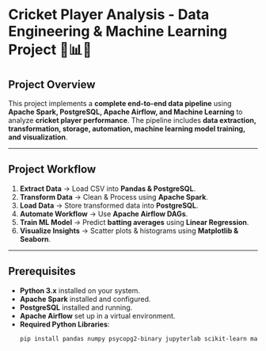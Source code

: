 # **Cricket Player Analysis - Data Engineering & Machine Learning Project** 🏏📊🚀

## **Project Overview**

This project implements a **complete end-to-end data pipeline** using **Apache Spark, PostgreSQL, Apache Airflow, and Machine Learning** to analyze **cricket player performance**. The pipeline includes **data extraction, transformation, storage, automation, machine learning model training, and visualization**.

---

## **Project Workflow**

1. **Extract Data** → Load CSV into **Pandas & PostgreSQL**.  
2. **Transform Data** → Clean & Process using **Apache Spark**.  
3. **Load Data** → Store transformed data into **PostgreSQL**.  
4. **Automate Workflow** → Use **Apache Airflow DAGs**.  
5. **Train ML Model** → Predict **batting averages** using **Linear Regression**.  
6. **Visualize Insights** → Scatter plots & histograms using **Matplotlib & Seaborn**.  

---

## **Prerequisites**

- **Python 3.x** installed on your system.  
- **Apache Spark** installed and configured.  
- **PostgreSQL** installed and running.  
- **Apache Airflow** set up in a virtual environment.  
- **Required Python Libraries**:  
  ```sh
  pip install pandas numpy psycopg2-binary jupyterlab scikit-learn matplotlib seaborn apache-airflow pyspark
